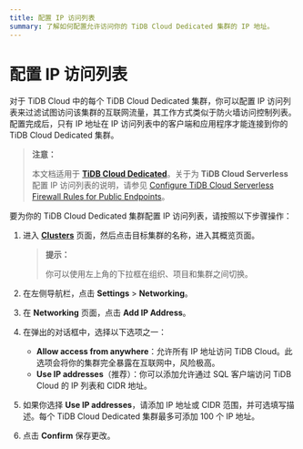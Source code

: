 ```yaml
---
title: 配置 IP 访问列表
summary: 了解如何配置允许访问你的 TiDB Cloud Dedicated 集群的 IP 地址。
---
```


# 配置 IP 访问列表

对于 TiDB Cloud 中的每个 TiDB Cloud Dedicated 集群，你可以配置 IP 访问列表来过滤试图访问该集群的互联网流量，其工作方式类似于防火墙访问控制列表。配置完成后，只有 IP 地址在 IP 访问列表中的客户端和应用程序才能连接到你的 TiDB Cloud Dedicated 集群。

> **注意：**
>
> 本文档适用于 [**TiDB Cloud Dedicated**](/tidb-cloud/select-cluster-tier.md#tidb-cloud-dedicated)。关于为 **TiDB Cloud Serverless** 配置 IP 访问列表的说明，请参见 [Configure TiDB Cloud Serverless Firewall Rules for Public Endpoints](/tidb-cloud/configure-serverless-firewall-rules-for-public-endpoints.md)。

要为你的 TiDB Cloud Dedicated 集群配置 IP 访问列表，请按照以下步骤操作：

1. 进入 [**Clusters**](https://tidbcloud.com/project/clusters) 页面，然后点击目标集群的名称，进入其概览页面。

    > **提示：**
    >
    > 你可以使用左上角的下拉框在组织、项目和集群之间切换。

2. 在左侧导航栏，点击 **Settings** > **Networking**。
3. 在 **Networking** 页面，点击 **Add IP Address**。
4. 在弹出的对话框中，选择以下选项之一：

    - **Allow access from anywhere**：允许所有 IP 地址访问 TiDB Cloud。此选项会将你的集群完全暴露在互联网中，风险极高。
    - **Use IP addresses**（推荐）：你可以添加允许通过 SQL 客户端访问 TiDB Cloud 的 IP 列表和 CIDR 地址。

5. 如果你选择 **Use IP addresses**，请添加 IP 地址或 CIDR 范围，并可选填写描述。每个 TiDB Cloud Dedicated 集群最多可添加 100 个 IP 地址。
6. 点击 **Confirm** 保存更改。